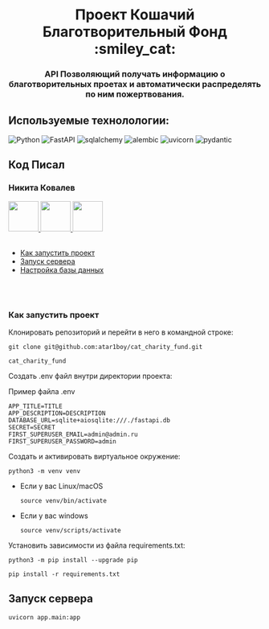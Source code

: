 <h1 align="center"> Проект Кошачий Благотворительный Фонд :smiley_cat:

<h3 align="center">API Позволяющий получать информацию о благотворительных проетах и автоматически распределять по ним пожертвования.</h3>


## Используемые технолологии:

![Python](https://img.shields.io/badge/python-3670A0?style=for-the-badge&logo=python&logoColor=ffdd54)
![FastAPI](https://img.shields.io/badge/FastAPI-005571?style=for-the-badge&logo=fastapi)
![sqlalchemy](https://img.shields.io/badge/sqlalchemy-%2300f.svg?style=for-the-badge)
![alembic](https://img.shields.io/badge/alembic-3ECF8E?style=for-the-badge&)
![uvicorn](https://img.shields.io/badge/uvicorn-%23DD0031.svg?style=for-the-badge&)
![pydantic](https://img.shields.io/badge/pydantic-39477F?style=for-the-badge&)

## Код Писал
<h3>Никита Ковалев</h3>
<a href="https://discordapp.com/users/432288531583598592/">
<img src="https://user-images.githubusercontent.com/74038190/235294015-47144047-25ab-417c-af1b-6746820a20ff.gif" width="60px"/>
</a>
<a href="https://t.me/gl_ready/">
<img src="https://user-images.githubusercontent.com/74038190/235294015-47144047-25ab-417c-af1b-6746820a20ff.gif" width="60px"/>
</a>
</a>
<a href="https://t.me/gl_ready/">
<img src="https://user-images.githubusercontent.com/74038190/235294015-47144047-25ab-417c-af1b-6746820a20ff.gif" width="60px"/>
</a>

<br />
<br />

- [Как запустить проект](#Как--запустить--проект)
- [Запуск сервера](#Запуск--сервера)
- [Настройка базы данных](#Настройка--базы--данных)

<br />
<br />

### Как запустить проект

Клонировать репозиторий и перейти в него в командной строке:

```
git clone git@github.com:atar1boy/cat_charity_fund.git
```

```
cat_charity_fund
```

Создать .env файл внутри директории проекта:

Пример файла .env

```
APP_TITLE=TITLE
APP_DESCRIPTION=DESCRIPTION
DATABASE_URL=sqlite+aiosqlite:///./fastapi.db
SECRET=SECRET
FIRST_SUPERUSER_EMAIL=admin@admin.ru
FIRST_SUPERUSER_PASSWORD=admin
```

Cоздать и активировать виртуальное окружение:

```
python3 -m venv venv
```

* Если у вас Linux/macOS

    ```
    source venv/bin/activate
    ```

* Если у вас windows

    ```
    source venv/scripts/activate
    ```

Установить зависимости из файла requirements.txt:

```
python3 -m pip install --upgrade pip
```

```
pip install -r requirements.txt
```

## Запуск сервера

```
uvicorn app.main:app
```
